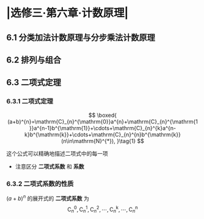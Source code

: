 # |选修三·第六章·计数原理|
## 6.1 分类加法计数原理与分步乘法计数原理

## 6.2 排列与组合

## 6.3 二项式定理
### 6.3.1 二项式定理

$$
\boxed{
(a+b)^{n}=\mathrm{C}_{n}^{\mathrm{0}}a^{n}+\mathrm{C}_{n}^{\mathrm{1}}a^{n-1}b^{\mathrm{1}}+\cdots+\mathrm{C}_{n}^{k}a^{n-k}b^{\mathrm{k}}+\cdots+\mathrm{C}_{n}^{n}b^{\mathrm{k}}(n\in\mathrm{N}^{*}), }\tag{1}
$$

这个公式可以精确地描述二项式中的每一项
- 注意区分 **二项式系数** 和 **系数**

### 6.3.2 二项式系数的性质
$(a+b)^{n}$ 的展开式的 **二项式系数** 为
$$
\mathrm{C}_{n}^{\mathrm{0}},\mathrm{C}_{n}^{\mathrm{1}},\mathrm{C}_{n}^{\mathrm{2}},\cdots,\mathrm{C}_{n}^{\mathrm{k}},\cdots,\mathrm{C}_{n}^{\mathrm{n}}
$$
 